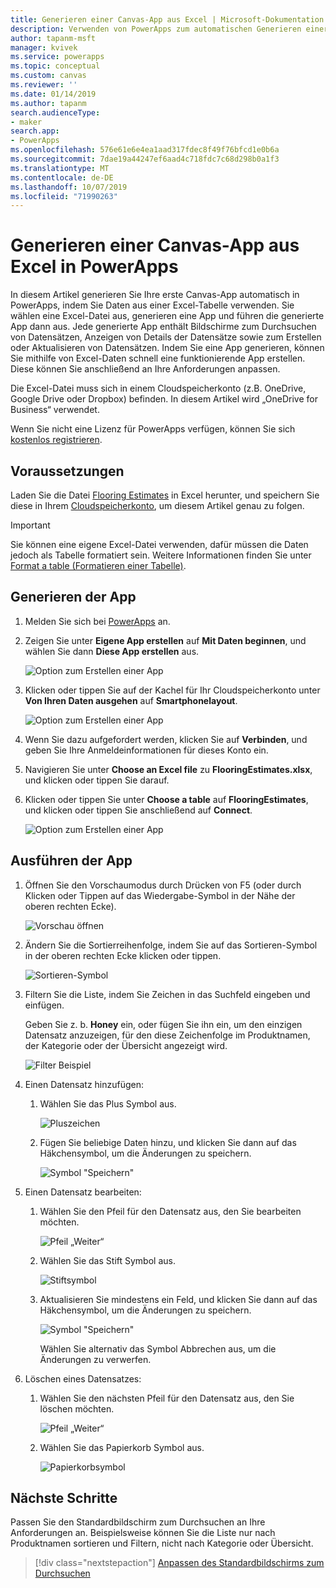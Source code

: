 ```yaml
---
title: Generieren einer Canvas-App aus Excel | Microsoft-Dokumentation
description: Verwenden von PowerApps zum automatischen Generieren einer Canvas-App mithilfe einer Excel-Datei, die in einem Cloudspeicherkonto gespeichert ist
author: tapanm-msft
manager: kvivek
ms.service: powerapps
ms.topic: conceptual
ms.custom: canvas
ms.reviewer: ''
ms.date: 01/14/2019
ms.author: tapanm
search.audienceType:
- maker
search.app:
- PowerApps
ms.openlocfilehash: 576e61e6e4ea1aad317fdec8f49f76bfcd1e0b6a
ms.sourcegitcommit: 7dae19a44247ef6aad4c718fdc7c68d298b0a1f3
ms.translationtype: MT
ms.contentlocale: de-DE
ms.lasthandoff: 10/07/2019
ms.locfileid: "71990263"
---
```

# <a name="generate-a-canvas-app-from-excel-in-powerapps"></a>Generieren einer Canvas-App aus Excel in PowerApps

In diesem Artikel generieren Sie Ihre erste Canvas-App automatisch in PowerApps, indem Sie Daten aus einer Excel-Tabelle verwenden. Sie wählen eine Excel-Datei aus, generieren eine App und führen die generierte App dann aus. Jede generierte App enthält Bildschirme zum Durchsuchen von Datensätzen, Anzeigen von Details der Datensätze sowie zum Erstellen oder Aktualisieren von Datensätzen. Indem Sie eine App generieren, können Sie mithilfe von Excel-Daten schnell eine funktionierende App erstellen. Diese können Sie anschließend an Ihre Anforderungen anpassen. 

Die Excel-Datei muss sich in einem Cloudspeicherkonto (z.B. OneDrive, Google Drive oder Dropbox) befinden. In diesem Artikel wird „OneDrive for Business“ verwendet.

Wenn Sie nicht eine Lizenz für PowerApps verfügen, können Sie sich [kostenlos registrieren](../signup-for-powerapps.md).

## <a name="prerequisites"></a>Voraussetzungen

Laden Sie die Datei [Flooring Estimates](https://az787822.vo.msecnd.net/documentation/get-started-from-data/FlooringEstimates.xlsx) in Excel herunter, und speichern Sie diese in Ihrem [Cloudspeicherkonto](connections/cloud-storage-blob-connections.md), um diesem Artikel genau zu folgen.

> [!IMPORTANT]
> Sie können eine eigene Excel-Datei verwenden, dafür müssen die Daten jedoch als Tabelle formatiert sein. Weitere Informationen finden Sie unter [Format a table (Formatieren einer Tabelle)](how-to-excel-tips.md). 

## <a name="generate-the-app"></a>Generieren der App

1. Melden Sie sich bei [PowerApps](https://web.powerapps.com?utm_source=padocs&utm_medium=linkinadoc&utm_campaign=referralsfromdoc) an.

1. Zeigen Sie unter **Eigene App erstellen** auf **Mit Daten beginnen**, und wählen Sie dann **Diese App erstellen** aus.

    ![Option zum Erstellen einer App](./media/get-started-create-from-data/start-from-data.png)

1. Klicken oder tippen Sie auf der Kachel für Ihr Cloudspeicherkonto unter **Von Ihren Daten ausgehen** auf **Smartphonelayout**.

    ![Option zum Erstellen einer App](./media/get-started-create-from-data/odfb-tile.png)

1. Wenn Sie dazu aufgefordert werden, klicken Sie auf **Verbinden**, und geben Sie Ihre Anmeldeinformationen für dieses Konto ein.

1. Navigieren Sie unter **Choose an Excel file** zu **FlooringEstimates.xlsx**, und klicken oder tippen Sie darauf. 

1. Klicken oder tippen Sie unter **Choose a table** auf **FlooringEstimates**, und klicken oder tippen Sie anschließend auf **Connect**.

    ![Option zum Erstellen einer App](./media/get-started-create-from-data/choose-table.png)

## <a name="run-the-app"></a>Ausführen der App

1. Öffnen Sie den Vorschaumodus durch Drücken von F5 (oder durch Klicken oder Tippen auf das Wiedergabe-Symbol in der Nähe der oberen rechten Ecke).

    ![Vorschau öffnen](./media/get-started-create-from-data/open-preview.png)

1. Ändern Sie die Sortierreihenfolge, indem Sie auf das Sortieren-Symbol in der oberen rechten Ecke klicken oder tippen.

    ![Sortieren-Symbol](./media/get-started-create-from-data/sort-icon.png)

1. Filtern Sie die Liste, indem Sie Zeichen in das Suchfeld eingeben und einfügen.

    Geben Sie z. b. **Honey** ein, oder fügen Sie ihn ein, um den einzigen Datensatz anzuzeigen, für den diese Zeichenfolge im Produktnamen, der Kategorie oder der Übersicht angezeigt wird.

    ![Filter Beispiel](./media/get-started-create-from-data/filter-example.png)

1. Einen Datensatz hinzufügen:

    1. Wählen Sie das Plus Symbol aus.

        ![Pluszeichen](./media/get-started-create-from-data/plus-icon.png)

    1. Fügen Sie beliebige Daten hinzu, und klicken Sie dann auf das Häkchensymbol, um die Änderungen zu speichern.

        ![Symbol "Speichern"](./media/get-started-create-from-data/save-icon.png)

1. Einen Datensatz bearbeiten:

    1. Wählen Sie den Pfeil für den Datensatz aus, den Sie bearbeiten möchten.

        ![Pfeil „Weiter“](./media/get-started-create-from-data/next-arrow.png)

    1. Wählen Sie das Stift Symbol aus.

        ![Stiftsymbol](./media/get-started-create-from-data/pencil-icon.png)

    1. Aktualisieren Sie mindestens ein Feld, und klicken Sie dann auf das Häkchensymbol, um die Änderungen zu speichern.

        ![Symbol "Speichern"](./media/get-started-create-from-data/save-icon.png)

        Wählen Sie alternativ das Symbol Abbrechen aus, um die Änderungen zu verwerfen.

1. Löschen eines Datensatzes:

    1. Wählen Sie den nächsten Pfeil für den Datensatz aus, den Sie löschen möchten.

        ![Pfeil „Weiter“](./media/get-started-create-from-data/next-arrow.png)

    1. Wählen Sie das Papierkorb Symbol aus.

        ![Papierkorbsymbol](./media/get-started-create-from-data/trash-icon.png)

## <a name="next-steps"></a>Nächste Schritte

Passen Sie den Standardbildschirm zum Durchsuchen an Ihre Anforderungen an. Beispielsweise können Sie die Liste nur nach Produktnamen sortieren und Filtern, nicht nach Kategorie oder Übersicht.

> [!div class="nextstepaction"]
> [Anpassen des Standardbildschirms zum Durchsuchen](customize-layout-sharepoint.md)
